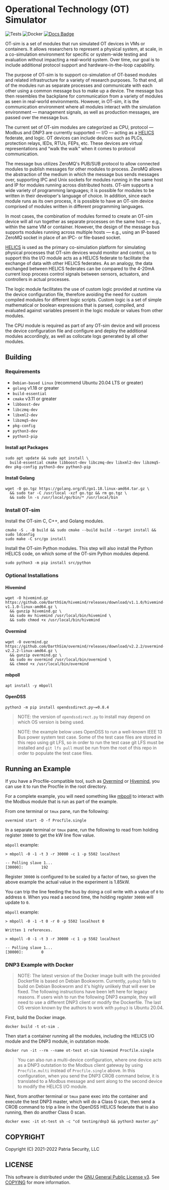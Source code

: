 # Operational Technology (OT) Simulator

![Tests](https://github.com/patsec/ot-sim/actions/workflows/e2e.yml/badge.svg)
![Docker](https://github.com/patsec/ot-sim/actions/workflows/docker.yml/badge.svg)
[![Docs Badge](https://img.shields.io/badge/docs-reference-blue.svg)](https://ot-sim.patsec.dev)

OT-sim is a set of modules that run simulated OT devices in VMs or containers.
It allows researchers to represent a physical system, at scale, in a
co-simulation environment for specific or system-wide testing and evaluation
without impacting a real-world system. Over time, our goal is to include
additional protocol support and hardware-in-the-loop capability.

The purpose of OT-sim is to support co-simulation of OT-based modules and
related infrastructure for a variety of research purposes. To that end, all of
the modules run as separate processes and communicate with each other using a
common message bus to make up a device. The message bus then resembles the
backplane for communication from a variety of modules as seen in real-world
environments. However, in OT-sim, it is the communication environment where all
modules interact with the simulation environment &mdash; management signals, as
well as production messages, are passed over the message bus.

The current set of OT-sim modules are categorized as CPU, protocol &mdash;
Modbus and DNP3 are currently supported &mdash; I/O &mdash; acting as a
[HELICS](https://helics.org) federate, and logic. OT devices can include devices
such as PLCs, protection relays, IEDs, RTUs, FEPs, etc. These devices are
virtual representations and “walk the walk” when it comes to protocol
communication.

The message bus utilizes ZeroMQ's PUB/SUB protocol to allow connected modules to
publish messages for other modules to process. ZeroMQ allows the abstraction of
the medium in which the message bus sends messages over, supporting IPC and Unix
sockets for modules running in the same host and IP for modules running across
distributed hosts. OT-sim supports a wide variety of programming languages; it
is possible for modules to be written in their developer's language of choice.
In addition, since each module runs as its own process, it is possible to have
an OT-sim device comprised of modules written in different programming
languages.

In most cases, the combination of modules formed to create an OT-sim device will
all run together as separate processes on the same host &mdash; e.g., within the
same VM or container. However, the design of the message bus supports modules
running across multiple hosts &mdash; e.g., using an IP-based ZeroMQ socket in
place of an IPC- or file-based socket.

[HELICS](https://helics.org/) is used as the primary co-simulation platform for
simulating physical processes that OT-sim devices would monitor and control, so
to support this the I/O module acts as a HELICS federate to facilitate the
exchange of data with other HELICS federates. As an analogy, the data exchanged
between HELICS federates can be compared to the 4-20mA current loop process
control signals between sensors, actuators, and controllers in actual processes.

The logic module facilitates the use of custom logic provided at runtime via the
device configuration file, therefore avoiding the need for custom compiled
modules for different logic scripts. Custom logic is a set of simple
mathematical or boolean expressions that is parsed, compiled, and evaluated
against variables present in the logic module or values from other modules.

The CPU module is required as part of any OT-sim device and will process the
device configuration file and configure and deploy the additional modules
accordingly, as well as collocate logs generated by all other modules.

## Building

### Requirements

- `Debian-based Linux` (recommend Ubuntu 20.04 LTS or greater)
- `golang` v1.18 or greater
- `build-essential`
- `cmake` v3.11 or greater
- `libboost-dev`
- `libczmq-dev`
- `libxml2-dev`
- `libzmq5-dev`
- `pkg-config`
- `python3-dev`
- `python3-pip`

#### Install apt Packages
```
sudo apt update && sudo apt install \
  build-essential cmake libboost-dev libczmq-dev libxml2-dev libzmq5-dev pkg-config python3-dev python3-pip
```

#### Install Golang
```
wget -O go.tgz https://golang.org/dl/go1.18.linux-amd64.tar.gz \
  && sudo tar -C /usr/local -xzf go.tgz && rm go.tgz \
  && sudo ln -s /usr/local/go/bin/* /usr/local/bin
```

### Install OT-sim

Install the OT-sim C, C++, and Golang modules.

```
cmake -S . -B build && sudo cmake --build build --target install && sudo ldconfig
sudo make -C src/go install
```

Install the OT-sim Python modules. This step will also install the Python HELICS
code, on which some of the OT-sim Python modules depend.

```
sudo python3 -m pip install src/python
```

### Optional Installations

#### Hivemind

```
wget -O hivemind.gz https://github.com/DarthSim/hivemind/releases/download/v1.1.0/hivemind-v1.1.0-linux-amd64.gz \
  && gunzip hivemind.gz \
  && sudo mv hivemind /usr/local/bin/hivemind \
  && sudo chmod +x /usr/local/bin/hivemind
```

#### Overmind

```
wget -O overmind.gz https://github.com/DarthSim/overmind/releases/download/v2.2.2/overmind-v2.2.2-linux-amd64.gz \
  && gunzip overmind.gz \
  && sudo mv overmind /usr/local/bin/overmind \
  && chmod +x /usr/local/bin/overmind
```

#### mbpoll

```
apt install -y mbpoll
```

#### OpenDSS

```
python3 -m pip install opendssdirect.py~=0.8.4
```

> NOTE: the version of `opendssdirect.py` to install may depend on which OS
> version is being used.

> NOTE: the example below uses OpenDSS to run a well-known IEEE 13 Bus power
> system test case. Some of the test case files are stored in this repo using
> git LFS, so in order to run the test case git LFS must be installed and `git
> lfs pull` must be run from the root of this repo in order to populate the test
> case files.

## Running an Example

If you have a Procfile-compatible tool, such as [Overmind](#overmind) or
[Hivemind](#hivemind), you can use it to run the Procfile in the root directory.

For a complete example, you will need something like [mbpoll](#mbpoll) to
interact with the Modbus module that is run as part of the example.

From one terminal or `tmux` pane, run the following:

```
overmind start -D -f Procfile.single
```

In a separate terminal or `tmux` pane, run the following to read from holding
register `30000` to get the kW line flow value.

`mbpoll` example:

```
> mbpoll -0 -1 -t 3 -r 30000 -c 1 -p 5502 localhost

-- Polling slave 1...
[30000]:        192
```

Register `30000` is configured to be scaled by a factor of two, so given the
above example the actual value in the experiment is 1.85kW.

You can trip the line feeding the bus by doing a coil write with a value of `0`
to address `0`. When you read a second time, the holding register `30000` will
update to `0`.

`mbpoll` example:

```
> mbpoll -0 -1 -t 0 -r 0 -p 5502 localhost 0

Written 1 references.

> mbpoll -0 -1 -t 3 -r 30000 -c 1 -p 5502 localhost

-- Polling slave 1...
[30000]:        0
```

### DNP3 Example with Docker

> NOTE: The latest version of the Docker image built with the provided
> Dockerfile is based on Debian Bookworm. Currently, `pydnp3` fails to build on
> Debian Bookworm and it's highly unlikely that will ever be fixed. The
> following instructions have been left here for legacy reasons. If users wish
> to run the following DNP3 example, they will need to use a different DNP3
> client or modify the Dockerfile. The last OS version known by the authors to
> work with `pydnp3` is Ubuntu 20.04.

First, build the Docker image.

```
docker build -t ot-sim .
```

Then start a container running all the modules, including the HELICS I/O module
and the DNP3 module, in outstation mode.

```
docker run -it --rm --name ot-test ot-sim hivemind Procfile.single
```

> You can also run a multi-device configuration, where one device acts as a DNP3
> outstation to the Modbus client gateway by using `Procfile.multi` instead of
> `Procfile.single` above. In this configuration, when you send the DNP3 CROB
> command below, it is translated to a Modbus message and sent along to the
> second device to modify the HELICS I/O module.

Next, from another terminal or `tmux` pane exec into the container and execute
the test DNP3 master, which will do a Class 0 scan, then send a CROB command to
trip a line in the OpenDSS HELICS federate that is also running, then do another
Class 0 scan.

```
docker exec -it ot-test sh -c "cd testing/dnp3 && python3 master.py"
```

## COPYRIGHT

Copyright (C) 2021-2022 Patria Security, LLC

## LICENSE

This software is distributed under the [GNU General Public License
v3](https://www.gnu.org/licenses/gpl-3.0.en.html). See
[COPYING](https://github.com/patsec/ot-sim/blob/main/COPYING) for more
information.
